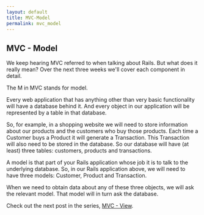 ```yaml
---
layout: default
title: MVC-Model
permalink: mvc_model
---
```


## MVC - Model

We keep hearing MVC referred to when talking about Rails. But what does it really mean? Over the next three weeks we'll cover each component in detail.

The M in MVC stands for model.

Every web application that has anything other than very basic functionality will have a database behind it. And every object in our application will be represented by a table in that database.

So, for example, in a shopping website we will need to store information about our products and the customers who buy those products. Each time a Customer buys a Product it will generate a Transaction. This Transaction will also need to be stored in the database. So our database will have (at least) three tables: customers, products and transactions.

A model is that part of your Rails application whose job it is to talk to the underlying database. So, in our Rails application above, we will need to have three models: Customer, Product and Transaction.

When we need to obtain data about any of these three objects, we will ask the relevant model. That model will in turn ask the database.

Check out the next post in the series, [MVC - View](http://railsgirlsbne.com/mvc_view).